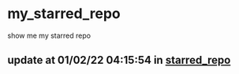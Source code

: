 # my_starred_repo
show me my starred repo

update at 01/02/22 04:15:54 in [starred_repo](./index.html)
---


